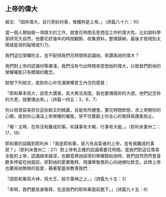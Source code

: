 ## 上帝的偉大 ##

經文: 「因祢偉大，且行奇妙的事，惟獨祢是上帝。」（詩篇八十六：10）



當一個人開始做一項偉大的工作，就會花時間去思想這工作的偉大性。比如說科學家研究大自然，他要花好幾年的時間觀察、收集資料，整理歸納，最後才發現到太陽或星球的磁場或引力。

我們這位榮耀的主，豈不配得我們花時間來認識祂，來讚美祂的偉大？

我們對上帝的認識何等膚淺，我們沒有勻出時間來思想祂的偉大，以致我們對祂的榮耀權能只有模糊的概念。

默想下列經文，直到你心中充滿榮耀君王內住的感覺：

「耶和華本爲大，該受大讚美，其大無法測度。我也要傳揚祢的大德。他們記念祢的大恩，就要傳出來。」（詩篇一四五：3，6，7）

別以爲很容易抓住這些經文的精義，且能有所體會。要花時間默想，求上帝開你的心眼，直到你心滿溢上帝榮耀的權能，禁不住要獻上你全心的敬拜與讚美爲止。

「喔！主啊，在祢沒有難成的事。祢謀事有大略，行事有大能。」（耶利米書卅二：17，19）

耶和華的話臨到耶利米：「我是耶和華，是凡有血氣者的上帝，豈有我難成的事麽？」（耶利米書卅二：27）對上帝有正確的認識需要花時間。當我們對這位尊貴全能的上帝，認識越來越深，也願意將祂該得的榮耀歸給祂時，我們自然而然會喜歡多停留在祂面前，把對祂的愛慕敬拜，用謙卑敬畏的心向祂傾吐默念。此時上帝也要用祂無限的慈愛，藉著聖靈來教導我們：

「因耶和華爲大神，爲大王，超乎萬神之上。」（詩篇九十五：3）

「來啊，我們要屈身敬拜，在造我們的耶和華面前跪下。」（詩篇九十五：6）